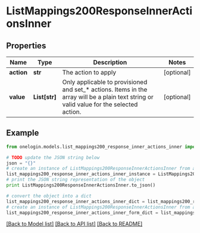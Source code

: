 # ListMappings200ResponseInnerActionsInner


## Properties
Name | Type | Description | Notes
------------ | ------------- | ------------- | -------------
**action** | **str** | The action to apply | [optional] 
**value** | **List[str]** | Only applicable to provisioned and set_* actions. Items in the array will be a plain text string or valid value for the selected action. | [optional] 

## Example

```python
from onelogin.models.list_mappings200_response_inner_actions_inner import ListMappings200ResponseInnerActionsInner

# TODO update the JSON string below
json = "{}"
# create an instance of ListMappings200ResponseInnerActionsInner from a JSON string
list_mappings200_response_inner_actions_inner_instance = ListMappings200ResponseInnerActionsInner.from_json(json)
# print the JSON string representation of the object
print ListMappings200ResponseInnerActionsInner.to_json()

# convert the object into a dict
list_mappings200_response_inner_actions_inner_dict = list_mappings200_response_inner_actions_inner_instance.to_dict()
# create an instance of ListMappings200ResponseInnerActionsInner from a dict
list_mappings200_response_inner_actions_inner_form_dict = list_mappings200_response_inner_actions_inner.from_dict(list_mappings200_response_inner_actions_inner_dict)
```
[[Back to Model list]](../README.md#documentation-for-models) [[Back to API list]](../README.md#documentation-for-api-endpoints) [[Back to README]](../README.md)


